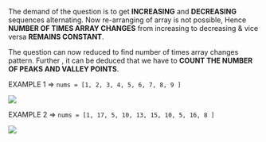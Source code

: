 The demand of the question is to get **INCREASING** and **DECREASING** sequences alternating.
Now re-arranging of array is not possible, Hence **NUMBER OF TIMES ARRAY CHANGES** from increasing to decreasing & vice versa **REMAINS CONSTANT**.

The question can now reduced to find number of times array changes pattern.
Further , it can be deduced that we have to **COUNT THE NUMBER OF PEAKS AND VALLEY POINTS**.

EXAMPLE 1 => `nums = [1, 2, 3, 4, 5, 6, 7, 8, 9 ]`

![](https://assets.leetcode.com/users/images/647dfe5d-e279-42a1-af4d-325d6fe32d8e_1656808266.1378062.png)

EXAMPLE 2 => `nums = [1, 17, 5, 10, 13, 15, 10, 5, 16, 8 ]`

![](https://assets.leetcode.com/users/images/d15aa922-68f7-448a-b209-8c4603803397_1656808272.9690814.png)
